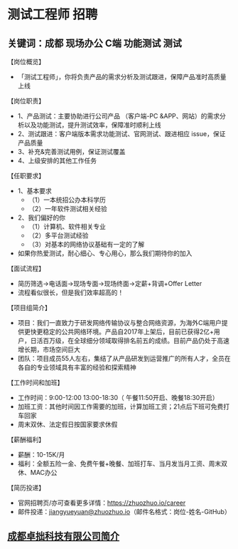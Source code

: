 # 测试工程师 招聘
## 关键词：成都 现场办公 C端 功能测试 测试

【岗位概览】
- 「测试工程师」，你将负责产品的需求分析及测试跟进，保障产品准时高质量上线

【岗位职责】
- 1、产品测试：主要协助进行公司产品 （客户端-PC &APP、网站）的需求分析以及功能测试，提升测试效率，保障准时顺利上线
- 2、测试跟进：客户端版本需求功能测试、官网测试、跟进相应 issue，保证产品质量
- 3、补充&完善测试用例，保证测试覆盖
- 4、上级安排的其他工作任务

【任职要求】
- 1、基本要求
  - （1）一本统招公办本科学历
  - （2）一年软件测试相关经验
- 2、我们偏好的你
  - （1）计算机、软件相关专业
  - （2）多平台测试经验
  - （3）对基本的网络协议基础有一定的了解
- 如果你热爱测试，耐心细心、专心用心，那么我们期待你的加入

【面试流程】
- 简历筛选→电话面→现场专面→现场终面→定薪+背调+Offer Letter
- 流程看似很长，但是我们效率超高的！

【项目组简介】
- 项目：我们一直致力于研发网络传输协议与整合网络资源，为海外C端用户提供更快更稳定的公共网络环境。产品自2017年上架后，目前已获得2亿+用户，日活百万级，在全球细分领域取得排名前五的成绩。目前产品仍处于高速增长期，市场空间巨大
- 团队：项目成员55人左右，集结了从产品研发到运营推广的所有人才，全员在各自的专业领域具有丰富的经验和探索精神

【工作时间和加班】
- 工作时间：9:00-12:00 13:00-18:30（ 午餐11:50开启、晚餐18:30开启）
- 加班工资：其他时间因工作需要的加班，计算加班工资；21点后下班可免费打车回家
- 周末双休、法定假日按国家要求休假

【薪酬福利】
- 薪酬：10-15K/月
- 福利：全额五险一金、免费午餐+晚餐、加班打车、当月发当月工资、周末双休、MAC办公

【简历投递】
- 官网招聘页/亦可查看更多详情：https://zhuozhuo.io/career
- 邮件投递：jiangyueyuan@zhuozhuo.io（邮件名格式：岗位-姓名-GitHub）

## [成都卓拙科技有限公司简介](README.md)
